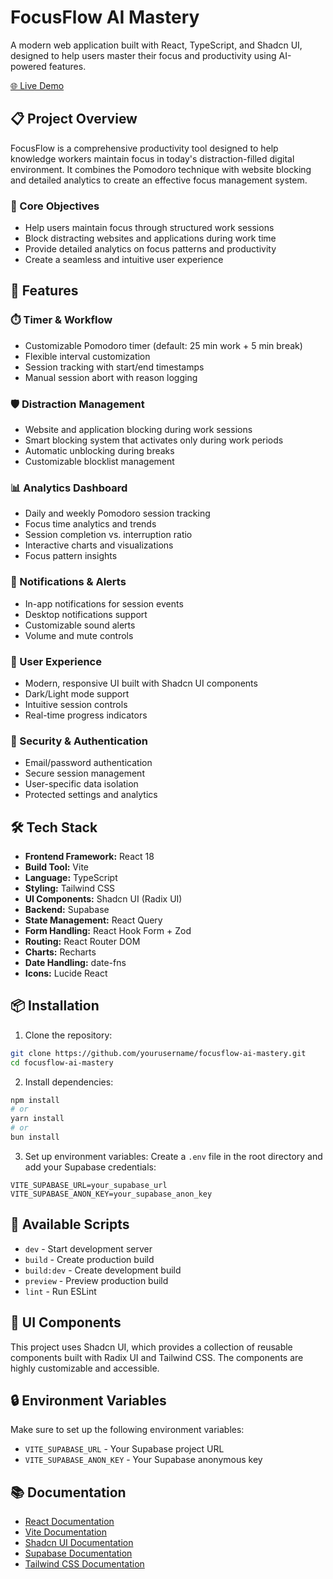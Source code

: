 # FocusFlow AI Mastery

A modern web application built with React, TypeScript, and Shadcn UI, designed to help users master their focus and productivity using AI-powered features.

[🌐 Live Demo](https://focusflow-ai-mastery.vercel.app/)

## 📋 Project Overview

FocusFlow is a comprehensive productivity tool designed to help knowledge workers maintain focus in today's distraction-filled digital environment. It combines the Pomodoro technique with website blocking and detailed analytics to create an effective focus management system.

### 🎯 Core Objectives
- Help users maintain focus through structured work sessions
- Block distracting websites and applications during work time
- Provide detailed analytics on focus patterns and productivity
- Create a seamless and intuitive user experience

## 🚀 Features

### ⏱️ Timer & Workflow
- Customizable Pomodoro timer (default: 25 min work + 5 min break)
- Flexible interval customization
- Session tracking with start/end timestamps
- Manual session abort with reason logging

### 🛡️ Distraction Management
- Website and application blocking during work sessions
- Smart blocking system that activates only during work periods
- Automatic unblocking during breaks
- Customizable blocklist management

### 📊 Analytics Dashboard
- Daily and weekly Pomodoro session tracking
- Focus time analytics and trends
- Session completion vs. interruption ratio
- Interactive charts and visualizations
- Focus pattern insights

### 🔔 Notifications & Alerts
- In-app notifications for session events
- Desktop notifications support
- Customizable sound alerts
- Volume and mute controls

### 🎨 User Experience
- Modern, responsive UI built with Shadcn UI components
- Dark/Light mode support
- Intuitive session controls
- Real-time progress indicators

### 🔐 Security & Authentication
- Email/password authentication
- Secure session management
- User-specific data isolation
- Protected settings and analytics

## 🛠️ Tech Stack

- **Frontend Framework:** React 18
- **Build Tool:** Vite
- **Language:** TypeScript
- **Styling:** Tailwind CSS
- **UI Components:** Shadcn UI (Radix UI)
- **Backend:** Supabase
- **State Management:** React Query
- **Form Handling:** React Hook Form + Zod
- **Routing:** React Router DOM
- **Charts:** Recharts
- **Date Handling:** date-fns
- **Icons:** Lucide React

## 📦 Installation

1. Clone the repository:
```bash
git clone https://github.com/yourusername/focusflow-ai-mastery.git
cd focusflow-ai-mastery
```

2. Install dependencies:
```bash
npm install
# or
yarn install
# or
bun install
```

3. Set up environment variables:
Create a `.env` file in the root directory and add your Supabase credentials:
```env
VITE_SUPABASE_URL=your_supabase_url
VITE_SUPABASE_ANON_KEY=your_supabase_anon_key
```


## 📝 Available Scripts

- `dev` - Start development server
- `build` - Create production build
- `build:dev` - Create development build
- `preview` - Preview production build
- `lint` - Run ESLint

## 🎨 UI Components

This project uses Shadcn UI, which provides a collection of reusable components built with Radix UI and Tailwind CSS. The components are highly customizable and accessible.

## 🔒 Environment Variables

Make sure to set up the following environment variables:

- `VITE_SUPABASE_URL` - Your Supabase project URL
- `VITE_SUPABASE_ANON_KEY` - Your Supabase anonymous key

## 📚 Documentation

- [React Documentation](https://react.dev/)
- [Vite Documentation](https://vitejs.dev/)
- [Shadcn UI Documentation](https://ui.shadcn.com/)
- [Supabase Documentation](https://supabase.com/docs)
- [Tailwind CSS Documentation](https://tailwindcss.com/docs)



